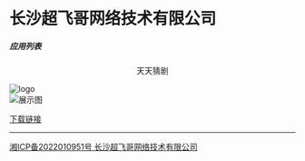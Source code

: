 # 长沙超飞哥网络技术有限公司

##### 应用列表

<center> 天天猜剧</center>

![logo](https://appimg.dbankcdn.com/application/icon144/a8ac7dd866064325bc5cad88a57696f6.png)    
![展示图](https://appimg.dbankcdn.com/application/screenshut1/a8ac7dd866064325bc5cad88a57696f6.jpg)


> 

[下载链接](https://appgallery.huawei.com/#/app/C106889655)

----







[湘ICP备2022010951号 长沙超飞哥网络技术有限公司](http://beian.miit.gov.cn/) 
